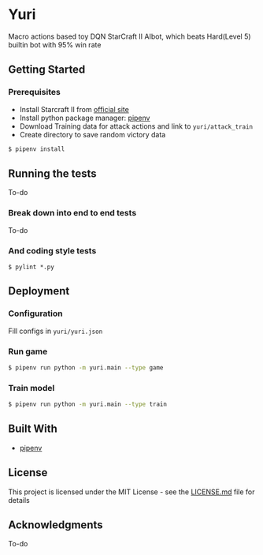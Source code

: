 # Yuri

Macro actions based toy DQN StarCraft II AIbot, which beats Hard(Level 5) builtin bot with 95% win rate 

## Getting Started

### Prerequisites

* Install Starcraft II from [official site](https://starcraft2.com/en-us/legacy-of-the-void/)
* Install python package manager: [pipenv](https://github.com/pypa/pipenv)
* Download Training data for attack actions and link to `yuri/attack_train`
* Create directory to save random victory data

```sh
$ pipenv install
```

## Running the tests

To-do

### Break down into end to end tests

To-do

### And coding style tests

```
$ pylint *.py
```

## Deployment

### Configuration

Fill configs in `yuri/yuri.json`

### Run game

```sh
$ pipenv run python -m yuri.main --type game 
```

### Train model

```sh
$ pipenv run python -m yuri.main --type train
```

## Built With

* [pipenv](https://github.com/pypa/pipenv)

## License

This project is licensed under the MIT License - see the [LICENSE.md](LICENSE) file for details

## Acknowledgments

To-do
